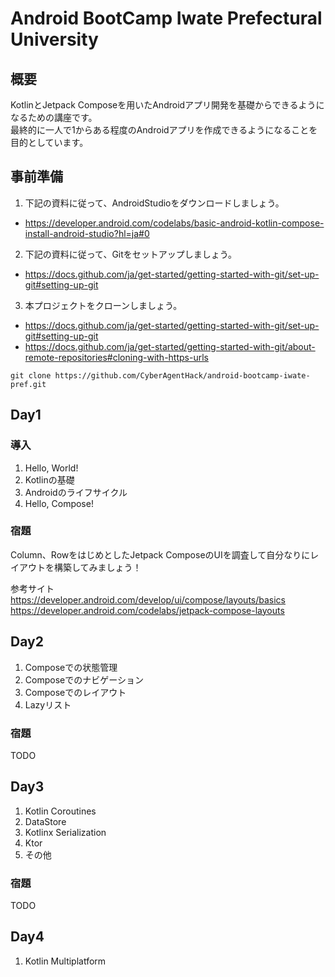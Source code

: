 # Android BootCamp Iwate Prefectural University

## 概要
KotlinとJetpack Composeを用いたAndroidアプリ開発を基礎からできるようになるための講座です。  
最終的に一人で1からある程度のAndroidアプリを作成できるようになることを目的としています。

## 事前準備

1. 下記の資料に従って、AndroidStudioをダウンロードしましょう。
  - https://developer.android.com/codelabs/basic-android-kotlin-compose-install-android-studio?hl=ja#0
2. 下記の資料に従って、Gitをセットアップしましょう。
  - https://docs.github.com/ja/get-started/getting-started-with-git/set-up-git#setting-up-git
3. 本プロジェクトをクローンしましょう。
  - https://docs.github.com/ja/get-started/getting-started-with-git/set-up-git#setting-up-git
  - https://docs.github.com/ja/get-started/getting-started-with-git/about-remote-repositories#cloning-with-https-urls

```
git clone https://github.com/CyberAgentHack/android-bootcamp-iwate-pref.git
```

## Day1
### 導入
1. Hello, World!
2. Kotlinの基礎
3. Androidのライフサイクル
4. Hello, Compose!

### 宿題
Column、RowをはじめとしたJetpack ComposeのUIを調査して自分なりにレイアウトを構築してみましょう！  

参考サイト  
https://developer.android.com/develop/ui/compose/layouts/basics  
https://developer.android.com/codelabs/jetpack-compose-layouts  

## Day2
1. Composeでの状態管理
2. Composeでのナビゲーション
3. Composeでのレイアウト
4. Lazyリスト

### 宿題
TODO

## Day3
1. Kotlin Coroutines
2. DataStore
3. Kotlinx Serialization
4. Ktor
5. その他

### 宿題
TODO

## Day4
1. Kotlin Multiplatform
